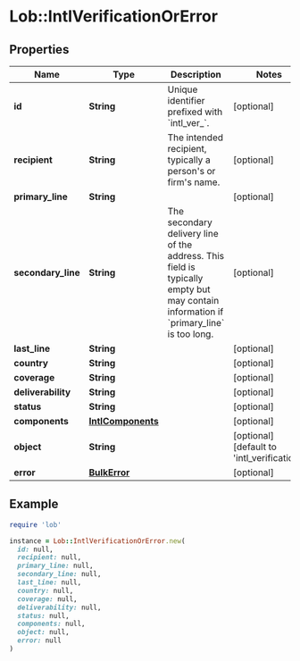 # Lob::IntlVerificationOrError

## Properties

| Name | Type | Description | Notes |
| ---- | ---- | ----------- | ----- |
| **id** | **String** | Unique identifier prefixed with &#x60;intl_ver_&#x60;. | [optional] |
| **recipient** | **String** | The intended recipient, typically a person&#39;s or firm&#39;s name. | [optional] |
| **primary_line** | **String** |  | [optional] |
| **secondary_line** | **String** | The secondary delivery line of the address. This field is typically empty but may contain information if &#x60;primary_line&#x60; is too long.  | [optional] |
| **last_line** | **String** |  | [optional] |
| **country** | **String** |  | [optional] |
| **coverage** | **String** |  | [optional] |
| **deliverability** | **String** |  | [optional] |
| **status** | **String** |  | [optional] |
| **components** | [**IntlComponents**](IntlComponents.md) |  | [optional] |
| **object** | **String** |  | [optional][default to &#39;intl_verification&#39;] |
| **error** | [**BulkError**](BulkError.md) |  | [optional] |

## Example

```ruby
require 'lob'

instance = Lob::IntlVerificationOrError.new(
  id: null,
  recipient: null,
  primary_line: null,
  secondary_line: null,
  last_line: null,
  country: null,
  coverage: null,
  deliverability: null,
  status: null,
  components: null,
  object: null,
  error: null
)
```

